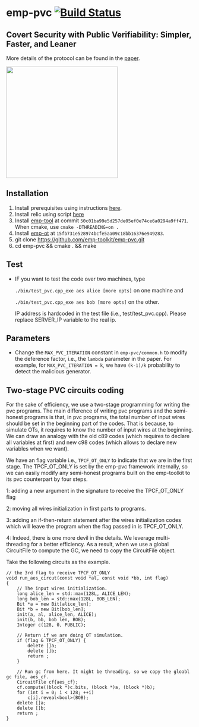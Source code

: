 # emp-pvc [![Build Status](https://travis-ci.org/emp-toolkit/emp-pvc.svg?branch=master)](https://travis-ci.org/emp-toolkit/emp-pvc)

## Covert Security with Public Verifiability: Simpler, Faster, and Leaner
More details of the protocol can be found in the [paper](https://eprint.iacr.org/2018/1108).

<img src="https://raw.githubusercontent.com/emp-toolkit/emp-readme/master/art/logo-full.jpg" width=300px/>

## Installation

1. Install prerequisites using instructions [here](https://github.com/emp-toolkit/emp-readme#detailed-installation).
2. Install relic using script [here](https://github.com/emp-toolkit/emp-readme/blob/master/scripts/install_relic.sh)
3. Install [emp-tool](https://github.com/emp-toolkit/emp-tool) at commit `50c01ba99e5d257de05ef0e74ce6a0294a9ff471`. When cmake, use `cmake -DTHREADING=on .`
3. Install [emp-ot](https://github.com/emp-toolkit/emp-ot) at `15fb731e528974bcfe5aa09c18bb16376e949283`.
4. git clone https://github.com/emp-toolkit/emp-pvc.git
5. cd emp-pvc && cmake . && make

## Test

* IF you want to test the code over two machines, type

  `./bin/test_pvc.cpp_exe aes alice [more opts]` on one machine and 

  `./bin/test_pvc.cpp_exe aes bob [more opts]` on the other.

  IP address is hardcoded in the test file (i.e., test/test_pvc.cpp). Please replace
  SERVER_IP variable to the real ip.

## Parameters

* Change the `MAX_PVC_ITERATION` constant in `emp-pvc/common.h` to modify the deference factor, i.e., the `lambda` parameter in the paper. For example, for `MAX_PVC_ITERATION = k`, we have `(k-1)/k` probability to detect the malicious generator.

## Two-stage PVC circuits coding

For the sake of efficiency, we use a two-stage programming for writing the pvc programs.
The main difference of writing pvc programs and the semi-honest programs is that, in pvc programs,
the total number of input wires should be set in the beginning part of the codes.
That is because, to simulate OTs, it requires to know the number of input wires at the beginning.
We can draw an analogy with the old c89 codes (which requires to declare all variables at first) and new c98 codes (which allows to declare new variables when we want).

We have an flag variable i.e., `TPCF_OT_ONLY` to indicate that we are in the first stage.
The TPCF_OT_ONLY is set by the emp-pvc framework internally, so we can easily modify any semi-honest programs built on the emp-toolkit
to its pvc counterpart by four steps.

1: adding a new argument in the signature to receive the TPCF_OT_ONLY flag

2: moving all wires initialization in first parts to programs.

3: adding an if-then-return statement after the wires initialization codes which will leave the program when the flag passed in is TPCF_OT_ONLY.

4: Indeed, there is one more devil in the details. We leverage multi-threading for a better efficiency. 
   As a result, when we use a global CircuitFile to compute the GC, we need to copy the CircuitFile object. 

Take the following circuits as the example.

```
// the 3rd flag to receive TPCF_OT_ONLY
void run_aes_circut(const void *al, const void *bb, int flag)
{
    // The input wires initialization.
    long alice_len = std::max(128L, ALICE_LEN);
    long bob_len = std::max(128L, BOB_LEN);
    Bit *a = new Bit[alice_len];
    Bit *b = new Bit[bob_len];
    init(a, al, alice_len, ALICE);
    init(b, bb, bob_len, BOB);
    Integer c(128, 0, PUBLIC);

    // Return if we are doing OT simulation.
    if (flag & TPCF_OT_ONLY) {
        delete []a;
        delete []b;
        return ;
    }

    // Run gc from here. It might be threading, so we copy the gloabl gc file, aes_cf.
    CircuitFile cf{aes_cf};
    cf.compute((block *)c.bits, (block *)a, (block *)b);
    for (int i = 0; i < 128; ++i)
        c[i].reveal<bool>(BOB);
    delete []a;
    delete []b;
    return ;
}
```
